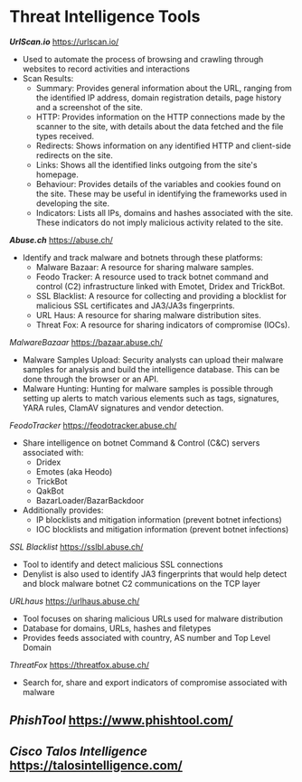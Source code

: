 # Threat Intelligence Tools

***UrlScan.io***
https://urlscan.io/
- Used to automate the process of browsing and crawling through websites to record activities and interactions
- Scan Results:
  - Summary: Provides general information about the URL, ranging from the identified IP address, domain registration details, page history and a screenshot of the site.
  - HTTP: Provides information on the HTTP connections made by the scanner to the site, with details about the data fetched and the file types received.
  - Redirects: Shows information on any identified HTTP and client-side redirects on the site.
  - Links: Shows all the identified links outgoing from the site's homepage.
  - Behaviour: Provides details of the variables and cookies found on the site. These may be useful in identifying the frameworks used in developing the site.
  - Indicators: Lists all IPs, domains and hashes associated with the site. These indicators do not imply malicious activity related to the site.
 
***Abuse.ch***
https://abuse.ch/
- Identify and track malware and botnets through these platforms:
  - Malware Bazaar:  A resource for sharing malware samples.
  - Feodo Tracker:  A resource used to track botnet command and control (C2) infrastructure linked with Emotet, Dridex and TrickBot.
  - SSL Blacklist:  A resource for collecting and providing a blocklist for malicious SSL certificates and JA3/JA3s fingerprints.
  - URL Haus:  A resource for sharing malware distribution sites.
  - Threat Fox:  A resource for sharing indicators of compromise (IOCs).
 
*MalwareBazaar*
https://bazaar.abuse.ch/
- Malware Samples Upload: Security analysts can upload their malware samples for analysis and build the intelligence database. This can be done through the browser or an API.
- Malware Hunting: Hunting for malware samples is possible through setting up alerts to match various elements such as tags, signatures, YARA rules, ClamAV signatures and vendor detection.

*FeodoTracker*
https://feodotracker.abuse.ch/
- Share intelligence on botnet Command & Control (C&C) servers associated with:
  - Dridex
  - Emotes (aka Heodo)
  - TrickBot
  - QakBot
  - BazarLoader/BazarBackdoor
- Additionally provides:
  - IP blocklists and mitigation information (prevent botnet infections)
  - IOC blocklists and mitigation information (prevent botnet infections)
 
*SSL Blacklist*
https://sslbl.abuse.ch/
- Tool to identify and detect malicious SSL connections
- Denylist is also used to identify JA3 fingerprints that would help detect and block malware botnet C2 communications on the TCP layer

*URLhaus*
https://urlhaus.abuse.ch/
- Tool focuses on sharing malicious URLs used for malware distribution
- Database for domains, URLs, hashes and filetypes
- Provides feeds associated with country, AS number and Top Level Domain

*ThreatFox*
https://threatfox.abuse.ch/
- Search for, share and export indicators of compromise associated with malware

***PhishTool***
https://www.phishtool.com/
- 

***Cisco Talos Intelligence***
https://talosintelligence.com/
- 

